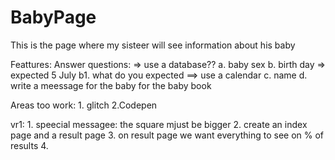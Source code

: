 # BabyPage

This is the page where my sisteer will see information about his baby

Feattures:
    Answer questions: => use a database??
        a. baby sex
        b. birth day => expected 5 July
            b1. what do you expected ==> use a calendar
        c. name
        d. write a meessage for the baby for the baby book

Areas too work:
    1. glitch
    2.Codepen

vr1:
    1. speecial messagee: the square mjust be bigger
    2. create an index page and a result page
    3. on result page we want everything to see on % of results
    4. 
